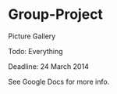 Group-Project
=============

Picture Gallery

Todo: Everything

Deadline: 24 March 2014

See Google Docs for more info.
